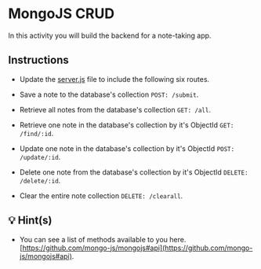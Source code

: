 # MongoJS CRUD

In this activity you will build the backend for a note-taking app.

## Instructions

* Update the [server.js](Unsolved/server.js) file to include the following six routes.

* Save a note to the database's collection `POST: /submit`.

* Retrieve all notes from the database's collection `GET: /all`.

* Retrieve one note in the database's collection by it's ObjectId `GET: /find/:id`.

* Update one note in the database's collection by it's ObjectId `POST: /update/:id`.

* Delete one note from the database's collection by it's ObjectId `DELETE: /delete/:id`.

* Clear the entire note collection `DELETE: /clearall`.

## 💡 Hint(s)

* You can see a list of methods available to you here. [https://github.com/mongo-js/mongojs#api](https://github.com/mongo-js/mongojs#api).
